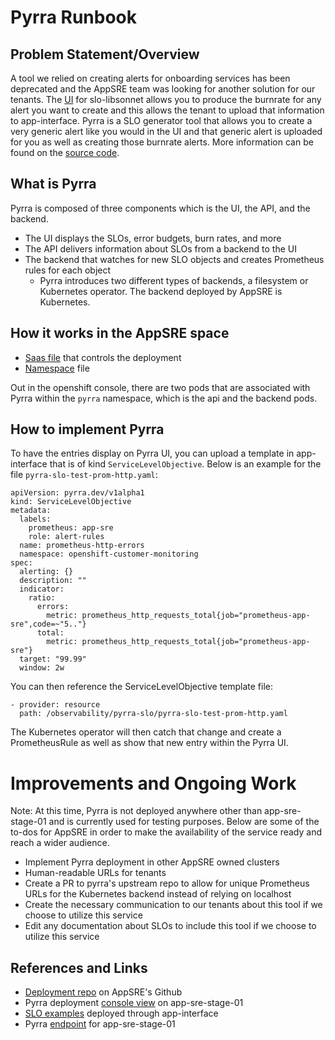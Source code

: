 # Pyrra Runbook

## Problem Statement/Overview

A tool we relied on creating alerts for onboarding services has been deprecated and the AppSRE team was looking for another solution for our tenants. The [UI](https://promtools.dev/alerts/errors) for slo-libsonnet allows you to produce the burnrate for any alert you want to create and this allows the tenant to upload that information to app-interface. Pyrra is a SLO generator tool that allows you to create a very generic alert like you would in the UI and that generic alert is uploaded for you as well as creating those burnrate alerts. More information can be found on the [source code](https://github.com/pyrra-dev/pyrra).

## What is Pyrra

Pyrra is composed of three components which is the UI, the API, and the backend. 
- The UI displays the SLOs, error budgets, burn rates, and more
- The API delivers information about SLOs from a backend to the UI
- The backend that watches for new SLO objects and creates Prometheus rules for each object
    - Pyrra introduces two different types of backends, a filesystem or Kubernetes operator. The backend deployed by AppSRE is Kubernetes.

## How it works in the AppSRE space

- [Saas file](https://gitlab.cee.redhat.com/service/app-interface/-/blob/master/data/services/observability/cicd/saas/saas-pyrra.yaml) that controls the deployment
- [Namespace](https://gitlab.cee.redhat.com/service/app-interface/-/blob/master/data/services/observability/namespaces/pyrra.app-sre-stage-01.yml) file

Out in the openshift console, there are two pods that are associated with Pyrra within the `pyrra` namespace, which is the api and the backend pods.

## How to implement Pyrra

To have the entries display on Pyrra UI, you can upload a template in app-interface that is of kind `ServiceLevelObjective`. Below is an example for the file `pyrra-slo-test-prom-http.yaml`:

```
apiVersion: pyrra.dev/v1alpha1
kind: ServiceLevelObjective
metadata:
  labels:
    prometheus: app-sre
    role: alert-rules
  name: prometheus-http-errors
  namespace: openshift-customer-monitoring
spec:
  alerting: {}
  description: ""
  indicator:
    ratio:
      errors:
        metric: prometheus_http_requests_total{job="prometheus-app-sre",code=~"5.."}
      total:
        metric: prometheus_http_requests_total{job="prometheus-app-sre"}
  target: "99.99"
  window: 2w
```

You can then reference the ServiceLevelObjective template file:
```
- provider: resource
  path: /observability/pyrra-slo/pyrra-slo-test-prom-http.yaml
```

The Kubernetes operator will then catch that change and create a PrometheusRule as well as show that new entry within the Pyrra UI.

# Improvements and Ongoing Work

Note: At this time, Pyrra is not deployed anywhere other than app-sre-stage-01 and is currently used for testing purposes. Below are some of the to-dos for AppSRE in order to make the availability of the service ready and reach a wider audience.

- Implement Pyrra deployment in other AppSRE owned clusters
- Human-readable URLs for tenants
- Create a PR to pyrra's upstream repo to allow for unique Prometheus URLs for the Kubernetes backend instead of relying on localhost
- Create the necessary communication to our tenants about this tool if we choose to utilize this service
- Edit any documentation about SLOs to include this tool if we choose to utilize this service

## References and Links

- [Deployment repo](https://github.com/app-sre/pyrra-template) on AppSRE's Github
- Pyrra deployment [console view](https://console-openshift-console.apps.app-sre-stage-0.k3s7.p1.openshiftapps.com/k8s/ns/pyrra/core~v1~Pod) on app-sre-stage-01
- [SLO examples](https://gitlab.cee.redhat.com/service/app-interface/-/tree/master/resources/observability/pyrra-slo) deployed through app-interface
- Pyrra [endpoint](http://pyrra-api-pyrra.apps.app-sre-stage-0.k3s7.p1.openshiftapps.com) for app-sre-stage-01
